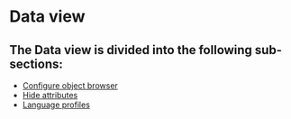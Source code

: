 # Data view

## The Data view is divided into the following sub-sections:

- [Configure object browser](./configure-object-browser.md)
- [Hide attributes](./hide-attributes.md)
- [Language profiles](./language-profiles.md)
